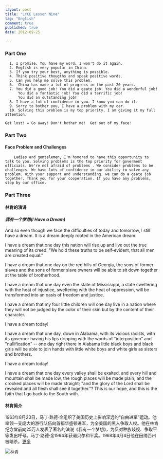```yaml
---
layout: post
title: "LYCE Lesson Nine"
tag: "English"
comment: true
published: true
date: 2012-09-25

---
```


### Part One

      1. I promise. You have my word. I won't do it again.
      2. English is very popular in China.
      3. If you try your best, anything is possible.
      4. Think positive thougths and speak positive words.
      5. Can you help me solve this problem.
      6.  China has made a lot of progress in the past 20 years.
      7. You did a good job! You did a geate job! You did a wonderful job!     
          You did a fantastic job! You did a terrific job!    
          You did an outstanding job!
      8. I have a lot of confidence in you. I know you can do it.
      9. Sorry to bother you, I have a problem with my car.
      10. Solving this problem is my top priority. I am giving it my full attention.

    Get lost! = Go away! Don't bother me!  Get out of my face!      

### Part Two 
#### Face Problem and Challenges
```
    Ladies and gentelemen, I'm honored to have this opportunity to talk to you. Solving problems is the top priority for goverment officials. We're not afraid of problems . We consider problems to be challenges. We have lots of confidence in our ability to solve any problem. With your support and understanding, we can do a geate job together. Thank you for your cooperation. If you have any problems, stop by our office.
```

### Part Three
#### 林肯的演讲
#### *我有一个梦想(I Have a Dream)*

And so even though we face the difficulties of today and tomorrow, I still have a dream. It is a dream deeply rooted in the American dream.

I have a dream that one day this nation will rise up and live out the true meaning of its creed: "We hold these truths to be self-evident, that all men are created equal."

I have a dream that one day on the red hills of Georgia, the sons of former slaves and the sons of former slave owners will be able to sit down together at the table of brotherhood.

I have a dream that one day even the state of Mississippi, a state sweltering with the heat of injustice, sweltering with the heat of oppression, will be transformed into an oasis of freedom and justice.

I have a dream that my four little children will one day live in a nation where they will not be judged by the color of their skin but by the content of their character.

I have a dream today!

I have a dream that one day, down in Alabama, with its vicious racists, with its governor having his lips dripping with the words of "interposition" and "nullification" -- one day right there in Alabama little black boys and black girls will be able to join hands with little white boys and white girls as sisters and brothers.

I have a dream today!

I have a dream that one day every valley shall be exalted, and every hill and mountain shall be made low, the rough places will be made plain, and the crooked places will be made straight; "and the glory of the Lord shall be revealed and all flesh shall see it together."?
This is our hope, and this is the faith that I go back to the South with.

#### 林肯简介

1963年8月23日，马丁·路德·金组织了美国历史上影响深远的“自由进军”运动。他率领一支庞大的游行队伍向首都华盛顿进军，为全美国的黑人争取人权。他在林肯纪念堂前向25万人发表了著名的演说《我有一个梦想》，为反对种族歧视、争取平等发出呼号。马丁·路德·金1964年获诺贝尔和平奖。1968年4月4日他在田纳西州被暗杀。[更多](http://baike.baidu.com/view/6968.htm)

![林肯](http://wfwb.wfnews.com.cn/res/1/20090311/11721236732152359.jpg)
